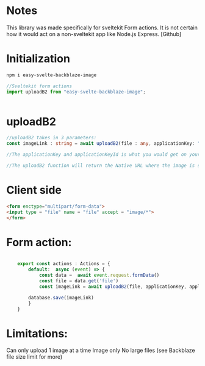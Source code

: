 # Notes
This library was made specifically for sveltekit Form actions. It is not certain how it would act on a non-sveltekit app like Node.js Express. 
[Github]

# Initialization
```bash
npm i easy-svelte-backblaze-image
```

```js
//Sveltekit form actions
import uploadB2 from "easy-svelte-backblaze-image";

```
```html

```

# uploadB2
```ts
//uploadB2 takes in 3 parameters: 
const imageLink : string = await uploadB2(file : any, applicationKey: "string", applicationKeyId: "string") 

//The applicationKey and applicationKeyId is what you would get on your Backblaze B2 bucket, make sure to make your files public.

//The uploadB2 function will return the Native URL where the image is stored. 
```
# Client side
```html
<form enctype="multipart/form-data">
<input type = "file" name = "file" accept = "image/*">
</form>
```
# Form action:
```ts

    export const actions : Actions = {
        default:  async (event) => {
            const data =  await event.request.formData()
            const file = data.get('file')
            const imageLink = await uploadB2(file, applicationKey, applicationKeyId) //returns the link

        database.save(imageLink)
        }
    }

```
# Limitations:
Can only upload 1 image at a time
Image only
No large files (see Backblaze file size limit for more)


